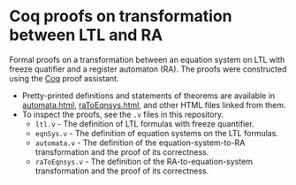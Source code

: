 Coq proofs on transformation between LTL and RA
===============================================

Formal proofs on a transformation between
an equation system on LTL with freeze quatifier and
a register automaton (RA).
The proofs were constructed using the [Coq](https://coq.inria.fr)
proof assistant.

- Pretty-printed definitions and statements of theorems are available
  in [automata.html](https://ytakata69.github.io/equivrel/automata.html),
  [raToEqnsys.html](https://ytakata69.github.io/equivrel/raToEqnsys.html),
  and other HTML files linked from them.
- To inspect the proofs, see the `.v` files in this repository.
  - `ltl.v`        - The definition of LTL formulas with freeze quantifier.
  - `eqnSys.v`     - The definition of equation systems on the LTL formulas.
  - `automata.v`   - The definition of the equation-system-to-RA transformation
                     and the proof of its correctness.
  - `raToEqnsys.v` - The definition of the RA-to-equation-system transformation
                     and the proof of its correctness.
